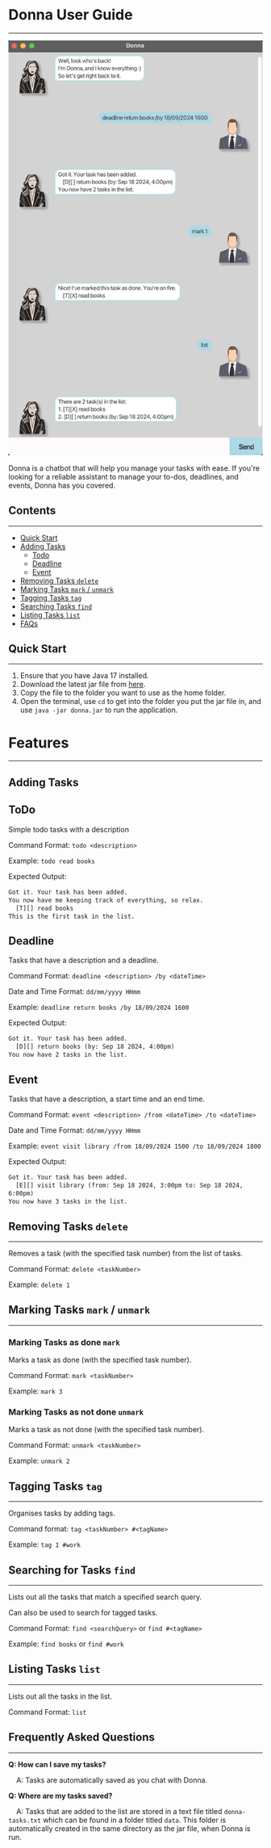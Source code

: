 # Donna User Guide

---

![screenshot](Ui.png)

Donna is a chatbot that will help you manage your tasks with ease. If you're looking for a reliable assistant to 
manage your to-dos, deadlines, and events, Donna has you covered.

## Contents

---

* [Quick Start](#quick-start)
* [Adding Tasks](#adding-tasks)
  * [Todo](#todo)
  * [Deadline](#deadline)
  * [Event](#event)
* [Removing Tasks `delete`](#removing-tasks-delete)
* [Marking Tasks `mark` / `unmark`](#marking-tasks-mark--unmark)
* [Tagging Tasks `tag`](#tagging-tasks-tag)
* [Searching Tasks `find`](#searching-for-tasks-find)
* [Listing Tasks `list`](#listing-tasks-list)
* [FAQs](#frequently-asked-questions)

## Quick Start

---

1. Ensure that you have Java 17 installed.
2. Download the latest jar file from [here](https://github.com/tanwartushar/ip/releases).
3. Copy the file to the folder you want to use as the home folder.
4. Open the terminal, use `cd` to get into the folder you put the jar file in, and use `java -jar donna.jar` to run
the application.


# Features

---

## Adding Tasks

## ToDo

Simple todo tasks with a description

Command Format: `todo <description>`

Example: `todo read books`

Expected Output:
```
Got it. Your task has been added.
You now have me keeping track of everything, so relax.
  [T][] read books
This is the first task in the list.
```

## Deadline

Tasks that have a description and a deadline.

Command Format: `deadline <description> /by <dateTime>`

Date and Time Format: `dd/mm/yyyy HHmm`

Example: `deadline return books /by 18/09/2024 1600`

Expected Output:
```
Got it. Your task has been added.
  [D][] return books (by: Sep 18 2024, 4:00pm)
You now have 2 tasks in the list.
```

## Event

Tasks that have a description, a start time and an end time.

Command Format: `event <description> /from <dateTime> /to <dateTime>`

Date and Time Format: `dd/mm/yyyy HHmm` 

Example: `event visit library /from 18/09/2024 1500 /to 18/09/2024 1800`

Expected Output:
```
Got it. Your task has been added.
  [E][] visit library (from: Sep 18 2024, 3:00pm to: Sep 18 2024, 6:00pm)
You now have 3 tasks in the list.
```

## Removing Tasks `delete`

---

Removes a task (with the specified task number) from the list of tasks.

Command Format: `delete <taskNumber>`

Example: `delete 1`

## Marking Tasks `mark` / `unmark`

---

### Marking Tasks as done `mark`
Marks a task as done (with the specified task number).

Command Format: `mark <taskNumber>`              

Example: `mark 3` 

### Marking Tasks as not done `unmark`
Marks a task as not done (with the specified task number).

Command Format: `unmark <taskNumber>`

Example: `unmark 2`

## Tagging Tasks `tag`

---

Organises tasks by adding tags.

Command format: `tag <taskNumber> #<tagName>`

Example: `tag 1 #work`

## Searching for Tasks `find`

---

Lists out all the tasks that match a specified search query.

Can also be used to search for tagged tasks.

Command Format: `find <searchQuery>` or `find #<tagName>`

Example: `find books` or `find #work`

## Listing Tasks `list`

---

Lists out all the tasks in the list.

Command Format: `list`

## Frequently Asked Questions

---

**Q: How can I save my tasks?**

&nbsp;&nbsp;&nbsp;&nbsp;A: Tasks are automatically saved as you chat with Donna.

**Q: Where are my tasks saved?**

&nbsp;&nbsp;&nbsp;&nbsp;A: Tasks that are added to the list are stored in a text file titled `donna-tasks.txt` which 
can be found in a folder titled `data`. This folder is automatically created in the same directory as the jar file, 
when Donna is run.

